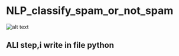 # NLP_classify_spam_or_not_spam
![alt text](https://developers.google.com/machine-learning/guides/text-classification/images/TextClassificationExample.png)

## ALl step,i write in file python
